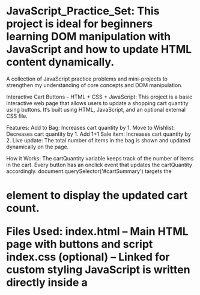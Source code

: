 # JavaScript_Practice_Set: This project is ideal for beginners learning DOM manipulation with JavaScript and how to update HTML content dynamically.

A collection of JavaScript practice problems and mini-projects to strengthen my understanding of core concepts and DOM manipulation.

Interactive Cart Buttons – HTML + CSS + JavaScript:
This project is a basic interactive web page that allows users to update a shopping cart quantity using buttons. It’s built using HTML, JavaScript, and an optional external CSS file.

Features:
Add to Bag: Increases cart quantity by 1.
Move to Wishlist: Decreases cart quantity by 1.
Add 1+1 Sale item: Increases cart quantity by 2.
Live update: The total number of items in the bag is shown and updated dynamically on the page.

How it Works:
The cartQuantity variable keeps track of the number of items in the cart.
Every button has an onclick event that updates the cartQuantity accordingly.
document.querySelector('#cartSummary') targets the <h1> element to display the updated cart count.

Files Used:
index.html – Main HTML page with buttons and script
index.css (optional) – Linked for custom styling
JavaScript is written directly inside a <script> tag in the HTML






